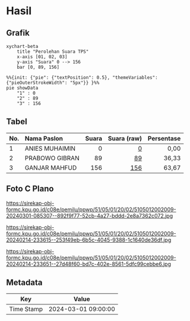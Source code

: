 # Hasil

## Grafik

```mermaid
xychart-beta
    title "Perolehan Suara TPS"
    x-axis [01, 02, 03]
    y-axis "Suara" 0 --> 156
    bar [0, 89, 156]
```

```mermaid
%%{init: {"pie": {"textPosition": 0.5}, "themeVariables": {"pieOuterStrokeWidth": "5px"}} }%%
pie showData
    "1" : 0
    "2" : 89
    "3" : 156
```

## Tabel

| No. | Nama Paslon    | Suara | Suara (raw) | Persentase |
|:--- |:-------------- | -----:| -----------:| ----------:|
| 1   | ANIES MUHAIMIN | 0     | [0][p-1]    | 0,00       |
| 2   | PRABOWO GIBRAN | 89    | [89][p-2]   | 36,33      |
| 3   | GANJAR MAHFUD  | 156   | [156][p-3]  | 63,67      |


[p-1]: https://github.com/gigit-pemilu/pemilu-2024-51-bali/blob/main/pilpres/hitung-suara/sub/51-bali/sub/05-klungkung/sub/01-nusa-penida/sub/2002-batumadeg/sub/009-tps/sub/paslon-1.txt
[p-2]: https://github.com/gigit-pemilu/pemilu-2024-51-bali/blob/main/pilpres/hitung-suara/sub/51-bali/sub/05-klungkung/sub/01-nusa-penida/sub/2002-batumadeg/sub/009-tps/sub/paslon-2.txt
[p-3]: https://github.com/gigit-pemilu/pemilu-2024-51-bali/blob/main/pilpres/hitung-suara/sub/51-bali/sub/05-klungkung/sub/01-nusa-penida/sub/2002-batumadeg/sub/009-tps/sub/paslon-3.txt

## Foto C Plano

https://sirekap-obj-formc.kpu.go.id/c08e/pemilu/ppwp/51/05/01/20/02/5105012002009-20240301-085307--892f9f77-52cb-4a27-bddd-2e8a7362c072.jpg

https://sirekap-obj-formc.kpu.go.id/c08e/pemilu/ppwp/51/05/01/20/02/5105012002009-20240214-233615--253f49eb-6b5c-4045-9388-1c1640de36df.jpg

https://sirekap-obj-formc.kpu.go.id/c08e/pemilu/ppwp/51/05/01/20/02/5105012002009-20240214-233651--27d48f60-bd7c-402e-8561-5dfc99cebbe6.jpg


## Metadata

| Key        | Value               |
| ---------- | ------------------- |
| Time Stamp | 2024-03-01 09:00:00 |



